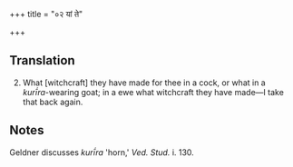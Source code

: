 +++
title = "०२ यां ते"

+++
## Translation
2. What \[witchcraft\] they have made for thee in a cock, or what in a  
*kurī́ra*-wearing goat; in a ewe what witchcraft they have made—I take  
that back again.

## Notes
Geldner discusses *kurī́ra* 'horn,' *Ved. Stud.* i. 130.
